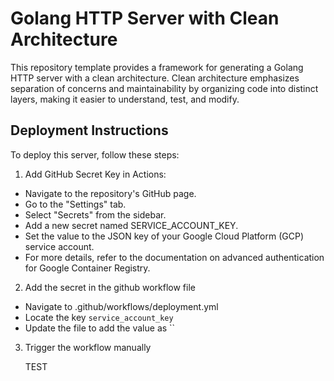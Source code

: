 # Golang HTTP Server with Clean Architecture
This repository template provides a framework for generating a Golang HTTP server with a clean architecture. Clean architecture emphasizes separation of concerns and maintainability by organizing code into distinct layers, making it easier to understand, test, and modify.

## Deployment Instructions

To deploy this server, follow these steps:

1. Add GitHub Secret Key in Actions:
- Navigate to the repository's GitHub page.
- Go to the "Settings" tab.
- Select "Secrets" from the sidebar.
- Add a new secret named SERVICE_ACCOUNT_KEY.
- Set the value to the JSON key of your Google Cloud Platform (GCP) service account.
- For more details, refer to the documentation on advanced authentication for Google Container Registry.

2. Add the secret in the github workflow file
- Navigate to .github/workflows/deployment.yml
- Locate the key `service_account_key`
- Update the file to add the value as ``

3. Trigger the workflow manually

   TEST
